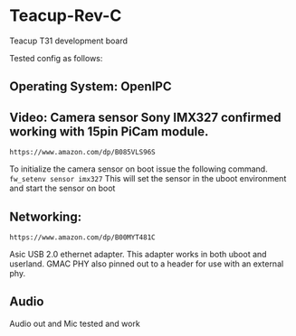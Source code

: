 # Teacup-Rev-C
Teacup T31 development board

Tested config as follows:

## Operating System: OpenIPC 

## Video: Camera sensor Sony IMX327 confirmed working with 15pin PiCam module. 
```https://www.amazon.com/dp/B085VLS96S```

To initialize the camera sensor on boot issue the following command.
```fw_setenv sensor imx327``` 
This will set the sensor in the uboot environment and start the sensor on boot 

## Networking:
```https://www.amazon.com/dp/B00MYT481C```

Asic USB 2.0 ethernet adapter. This adapter works in both uboot and userland.
GMAC PHY also pinned out to a header for use with an external phy.

## Audio
Audio out and Mic tested and work

